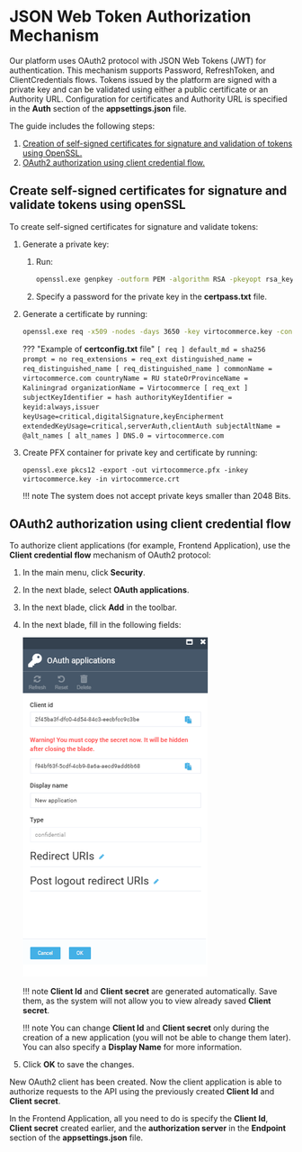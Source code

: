 # JSON Web Token Authorization Mechanism

Our platform uses OAuth2 protocol with JSON Web Tokens (JWT) for authentication. This mechanism supports Password, RefreshToken, and ClientCredentials flows. Tokens issued by the platform are signed with a private key and can be validated using either a public certificate or an Authority URL. Configuration for certificates and Authority URL is specified in the **Auth** section of the **appsettings.json** file.

The guide includes the following steps:

1. [Creation of self-signed certificates for signature and validation of tokens using OpenSSL.](authorization-using-jwt.md#create-self-signed-certificates-for-signature-and-validate-tokens-using-openssl)
1. [OAuth2 authorization using client credential flow.](authorization-using-jwt.md#oauth2-authorization-using-client-credential-flow)

## Create self-signed certificates for signature and validate tokens using openSSL

To create self-signed certificates for signature and validate tokens:

1. Generate a private key:

    1. Run:

        ```cmd
        openssl.exe genpkey -outform PEM -algorithm RSA -pkeyopt rsa_keygen_bits:4096 -pass file:certpass.txt -des3 -out virtocommerce.key
        ```

    1. Specify a password for the private key in the **certpass.txt** file.

1. Generate a certificate by running:

    ```cmd
    openssl.exe req -x509 -nodes -days 3650 -key virtocommerce.key -config certconfig.txt -extensions req_ext -passin file:certpass.txt -out virtocommerce.crt
    ```

    ??? "Example of **certconfig.txt** file"
        ```
        [ req ]
        default_md = sha256
        prompt = no
        req_extensions = req_ext
        distinguished_name = req_distinguished_name
        [ req_distinguished_name ]
        commonName = virtocommerce.com
        countryName = RU
        stateOrProvinceName = Kaliningrad
        organizationName = Virtocommerce
        [ req_ext ]
        subjectKeyIdentifier = hash
        authorityKeyIdentifier = keyid:always,issuer
        keyUsage=critical,digitalSignature,keyEncipherment
        extendedKeyUsage=critical,serverAuth,clientAuth
        subjectAltName = @alt_names
        [ alt_names ]
        DNS.0 = virtocommerce.com
        ```

1.  Create PFX container for private key and certificate by running:

    ```
    openssl.exe pkcs12 -export -out virtocommerce.pfx -inkey virtocommerce.key -in virtocommerce.crt
    ```

    !!! note
        The system does not accept private keys smaller than 2048 Bits.

## OAuth2 authorization using client credential flow

To authorize client applications (for example, Frontend Application), use the **Client credential flow** mechanism of OAuth2 protocol:

1. In the main menu, click **Security**. 
1. In the next blade, select **OAuth applications**.
1. In the next blade, click **Add** in the toolbar.
1. In the next blade, fill in the following fields:

    ![OAuth application](media/oauth-applications.png)

    !!! note
        **Client Id** and **Client secret** are generated automatically. Save them, as the system will not allow you to view already saved **Client secret**. 

    !!! note
        You can change **Client Id** and **Client secret** only during the creation of a new application (you will not be able to change them later). You can also specify a **Display Name** for more information.

1. Click **OK** to save the changes. 

New OAuth2 client has been created. Now the client application is able to authorize requests to the API using the previously created **Client Id** and **Client secret**.

In the Frontend Application, all you need to do is specify the **Client Id**, **Client secret** created earlier, and the **authorization server** in the **Endpoint** section of the **appsettings.json** file.
